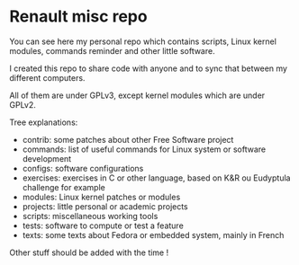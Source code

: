 # Renault misc repo

You can see here my personal repo which contains scripts, Linux kernel modules,
commands reminder and other little software.

I created this repo to share code with anyone and to sync that between my different computers.

All of them are under GPLv3, except kernel modules which are under GPLv2.

Tree explanations:

* contrib: some patches about other Free Software project
* commands: list of useful commands for Linux system or software development
* configs: software configurations
* exercises: exercises in C or other language, based on K&R ou Eudyptula challenge for example
* modules: Linux kernel patches or modules
* projects: little personal or academic projects
* scripts: miscellaneous working tools
* tests: software to compute or test a feature
* texts: some texts about Fedora or embedded system, mainly in French

Other stuff should be added with the time !
